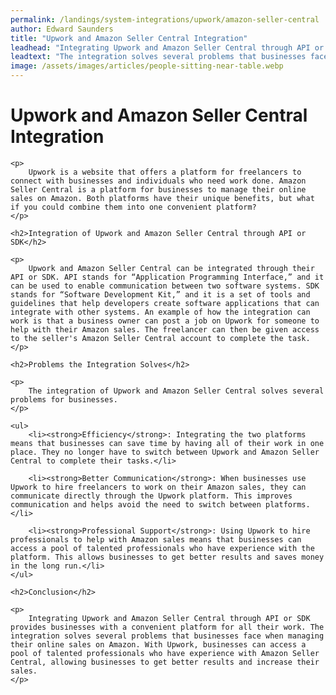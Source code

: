 ```yaml
---
permalink: /landings/system-integrations/upwork/amazon-seller-central
author: Edward Saunders
title: "Upwork and Amazon Seller Central Integration"
leadhead: "Integrating Upwork and Amazon Seller Central through API or SDK provides businesses with a convenient platform for all their work"
leadtext: "The integration solves several problems that businesses face when managing their online sales on Amazon. With Upwork, businesses can access a pool of talented professionals who have experience with Amazon Seller Central, allowing businesses to get better results and increase their sales."
image: /assets/images/articles/people-sitting-near-table.webp
---
```

<div class="arttext">
	<h1>Upwork and Amazon Seller Central Integration</h1>

	<p>
		Upwork is a website that offers a platform for freelancers to connect with businesses and individuals who need work done. Amazon Seller Central is a platform for businesses to manage their online sales on Amazon. Both platforms have their unique benefits, but what if you could combine them into one convenient platform?
	</p>

	<h2>Integration of Upwork and Amazon Seller Central through API or SDK</h2>

	<p>
		Upwork and Amazon Seller Central can be integrated through their API or SDK. API stands for “Application Programming Interface,” and it can be used to enable communication between two software systems. SDK stands for “Software Development Kit,” and it is a set of tools and guidelines that help developers create software applications that can integrate with other systems. An example of how the integration can work is that a business owner can post a job on Upwork for someone to help with their Amazon sales. The freelancer can then be given access to the seller's Amazon Seller Central account to complete the task.
	</p>

	<h2>Problems the Integration Solves</h2>

	<p>
		The integration of Upwork and Amazon Seller Central solves several problems for businesses. 
	</p>

	<ul>
		<li><strong>Efficiency</strong>: Integrating the two platforms means that businesses can save time by having all of their work in one place. They no longer have to switch between Upwork and Amazon Seller Central to complete their tasks.</li>

		<li><strong>Better Communication</strong>: When businesses use Upwork to hire freelancers to work on their Amazon sales, they can communicate directly through the Upwork platform. This improves communication and helps avoid the need to switch between platforms.</li>

		<li><strong>Professional Support</strong>: Using Upwork to hire professionals to help with Amazon sales means that businesses can access a pool of talented professionals who have experience with the platform. This allows businesses to get better results and saves money in the long run.</li>
	</ul>

	<h2>Conclusion</h2>

	<p>
		Integrating Upwork and Amazon Seller Central through API or SDK provides businesses with a convenient platform for all their work. The integration solves several problems that businesses face when managing their online sales on Amazon. With Upwork, businesses can access a pool of talented professionals who have experience with Amazon Seller Central, allowing businesses to get better results and increase their sales. 
	</p>

</div>